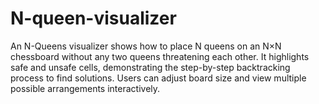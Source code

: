 # N-queen-visualizer
An N-Queens visualizer shows how to place N queens on an N×N chessboard without any two queens threatening each other. It highlights safe and unsafe cells, demonstrating the step-by-step backtracking process to find solutions. Users can adjust board size and view multiple possible arrangements interactively.
